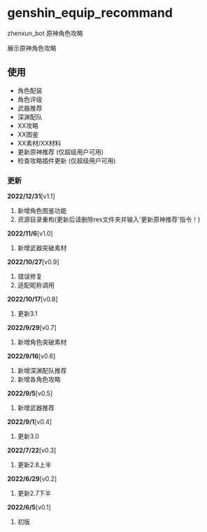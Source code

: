 # genshin_equip_recommand
zhenxun_bot 原神角色攻略

展示原神角色攻略

## 使用
- 角色配装
- 角色评级
- 武器推荐
- 深渊配队
- XX攻略
- XX图鉴
- XX素材/XX材料
- 更新原神推荐 (仅超级用户可用)
- 检查攻略插件更新 (仅超级用户可用)
### 更新
**2022/12/31**[v1.1]

1. 新增角色图鉴功能
2. 资源目录重构(更新后请删除res文件夹并输入'更新原神推荐'指令！)

**2022/11/6**[v1.0]

1. 新增武器突破素材

**2022/10/27**[v0.9]

1. 错误修复
2. 适配昵称调用

**2022/10/17**[v0.8]

1. 更新3.1

**2022/9/29**[v0.7]

1. 新增角色突破素材

**2022/9/16**[v0.6]

1. 新增深渊配队推荐
2. 新增各角色攻略

**2022/9/5**[v0.5]

1. 新增武器推荐

**2022/9/1**[v0.4]

1. 更新3.0

**2022/7/22**[v0.3]

1. 更新2.8上半

**2022/6/29**[v0.2]

1. 更新2.7下半

**2022/6/5**[v0.1]

1. 初版